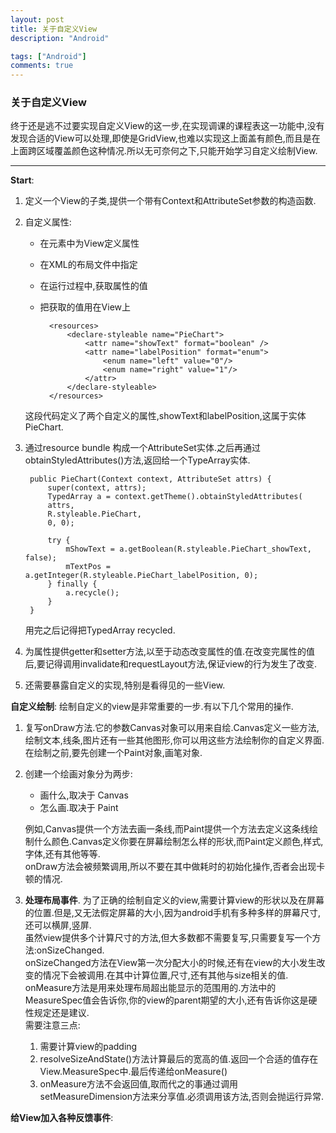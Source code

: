 ```yaml
---
layout: post
title: 关于自定义View
description: "Android"

tags: ["Android"]
comments: true
---
```

###  关于自定义View

终于还是逃不过要实现自定义View的这一步,在实现调课的课程表这一功能中,没有发现合适的View可以处理,即使是GridView,也难以实现这上面盖有颜色,而且是在上面跨区域覆盖颜色这种情况.所以无可奈何之下,只能开始学习自定义绘制View.

*** 
**Start**:  

1. 定义一个View的子类,提供一个带有Context和AttributeSet参数的构造函数.
2. 自定义属性:
	* 在<declare-styleable>元素中为View定义属性
	* 在XML的布局文件中指定
	* 在运行过程中,获取属性的值
	* 把获取的值用在View上
		

			<resources>
				<declare-styleable name="PieChart">
       				<attr name="showText" format="boolean" />
       				<attr name="labelPosition" format="enum">
           				<enum name="left" value="0"/>
           				<enum name="right" value="1"/>
       				</attr>
   				</declare-styleable>
			</resources>

	这段代码定义了两个自定义的属性,showText和labelPosition,这属于实体PieChart.
3. 通过resource bundle 构成一个AttributeSet实体.之后再通过obtainStyledAttributes()方法,返回给一个TypeArray实体.
		 	
		public PieChart(Context context, AttributeSet attrs) {
   			super(context, attrs);
   			TypedArray a = context.getTheme().obtainStyledAttributes(
        	attrs,
        	R.styleable.PieChart,
        	0, 0);

   			try {
       			mShowText = a.getBoolean(R.styleable.PieChart_showText, false);
       			mTextPos = a.getInteger(R.styleable.PieChart_labelPosition, 0);
       		} finally {
        		a.recycle();
   			}	
		}
	用完之后记得把TypedArray recycled.
4. 为属性提供getter和setter方法,以至于动态改变属性的值.在改变完属性的值后,要记得调用invalidate和requestLayout方法,保证view的行为发生了改变.
5. 还需要暴露自定义的实现,特别是看得见的一些View.

**自定义绘制**: 
绘制自定义的view是非常重要的一步.有以下几个常用的操作.  

1. 复写onDraw方法.它的参数Canvas对象可以用来自绘.Canvas定义一些方法,绘制文本,线条,图片还有一些其他图形,你可以用这些方法绘制你的自定义界面.在绘制之前,要先创建一个Paint对象,画笔对象.
2. 创建一个绘画对象分为两步:
	* 画什么,取决于 Canvas  
	* 怎么画.取决于 Paint  

	例如,Canvas提供一个方法去画一条线,而Paint提供一个方法去定义这条线绘制什么颜色.Canvas定义你要在屏幕绘制怎么样的形状,而Paint定义颜色,样式,字体,还有其他等等.  
	onDraw方法会被频繁调用,所以不要在其中做耗时的初始化操作,否者会出现卡顿的情况.
3. **处理布局事件**.
	为了正确的绘制自定义的view,需要计算view的形状以及在屏幕的位置.但是,又无法假定屏幕的大小,因为android手机有多种多样的屏幕尺寸,还可以横屏,竖屏.  
	虽然view提供多个计算尺寸的方法,但大多数都不需要复写,只需要复写一个方法:onSizeChanged.  
	onSizeChanged方法在View第一次分配大小的时候,还有在view的大小发生改变的情况下会被调用.在其中计算位置,尺寸,还有其他与size相关的值.  
	onMeasure方法是用来处理布局超出能显示的范围用的.方法中的MeasureSpec值会告诉你,你的view的parent期望的大小,还有告诉你这是硬性规定还是建议.  
	需要注意三点:
	1. 需要计算view的padding
	2. resolveSizeAndState()方法计算最后的宽高的值.返回一个合适的值存在View.MeasureSpec中.最后传递给onMeasure()
	3. onMeasure方法不会返回值,取而代之的事通过调用setMeasureDimension方法来分享值.必须调用该方法,否则会抛运行异常.
	
**给View加入各种反馈事件**: 
	
